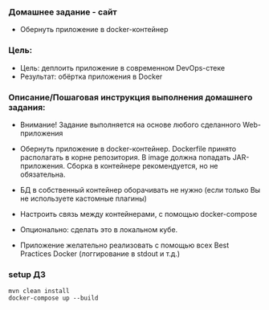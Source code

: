 ### Домашнее задание - сайт
- Обернуть приложение в docker-контейнер

### Цель:
- Цель: деплоить приложение в современном DevOps-стеке
- Результат: обёртка приложения в Docker


### Описание/Пошаговая инструкция выполнения домашнего задания:
- Внимание! Задание выполняется на основе любого сделанного Web-приложения

- Обернуть приложение в docker-контейнер. Dockerfile принято располагать в корне репозитория. 
  В image должна попадать JAR-приложения. Сборка в контейнере рекомендуется, но не обязательна.
- БД в собственный контейнер оборачивать не нужно (если только Вы не используете кастомные плагины)
- Настроить связь между контейнерами, с помощью docker-compose
- Опционально: сделать это в локальном кубе.
- Приложение желательно реализовать с помощью всех Best Practices Docker (логгирование в stdout и т.д.)

### setup ДЗ
```shell
mvn clean install
docker-compose up --build
```
